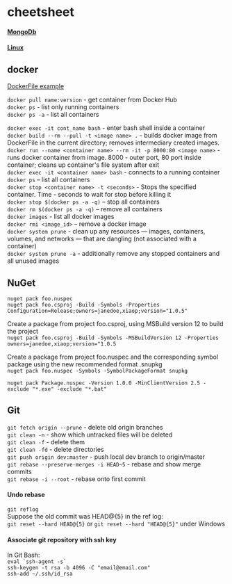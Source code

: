 # cheetsheet

#### [MongoDb](./MongoDB.md)
#### [Linux](./linux.md)

## docker 
[DockerFile example](./DockerFile)

`docker pull name:version` - get container from Docker Hub  
`docker ps` - list only running containers  
`docker ps -a` - list all containers

`docker exec -it cont_name bash` - enter bash shell inside a container   
`docker build --rm --pull -t <image name> .` - builds docker image from DockerFile in the current directory; removes intermediary created images.    
`docker run --name <container name> --rm -it -p 8000:80 <image name>` - runs docker container from image. 8000 - outer port, 80 port inside container; cleans up container's file system after exit    
`docker exec -it <container name> bash` - connects to a running container  
`docker ps` – list all containers  
`docker stop <container name> -t <seconds>` - Stops the specified container. Time - seconds to wait for stop before killing it  
`docker stop $(docker ps -a -q)` – stop all containers  
`docker rm $(docker ps -a -q)` – remove all containers  
`docker images` - list all docker images  
`docker rmi <image_id>` – remove a docker image  
`docker system prune` - clean up any resources — images, containers, volumes, and networks — that are dangling (not associated with a container)  
`docker system prune -a` -  additionally remove any stopped containers and all unused images  

## NuGet
`nuget pack foo.nuspec`   
`nuget pack foo.csproj -Build -Symbols -Properties Configuration=Release;owners=janedoe,xiaop;version="1.0.5"`  

Create a package from project foo.csproj, using MSBuild version 12 to build the project  
`nuget pack foo.csproj -Build -Symbols -MSBuildVersion 12 -Properties owners=janedoe,xiaop;version="1.0.5`  

Create a package from project foo.nuspec and the corresponding symbol package using the new recommended format .snupkg  
`nuget pack foo.nuspec -Symbols -SymbolPackageFormat snupkg`  

`nuget pack Package.nuspec -Version 1.0.0 -MinClientVersion 2.5 -exclude "*.exe" -exclude "*.bat"`  


## Git
`git fetch origin --prune` - delete old origin branches  
`git clean -n` - show which untracked files will be deleted  
`git clean -f` - delete them  
`git clean -fd` - delete directories  
`git push origin dev:master` - push local dev branch to origin/master  
`git rebase --preserve-merges -i HEAD~5` - rebase and show merge commits  
`git rebase -i --root` - rebase onto first commit  

#### Undo rebase
`git reflog`  
Suppose the old commit was HEAD@{5} in the ref log:  
`git reset --hard HEAD@{5}`  or `git reset --hard "HEAD@{5}"` under Windows  

#### Associate git repository with ssh key
In Git Bash:  
```eval `ssh-agent -s` ```   
`ssh-keygen -t rsa -b 4096 -C "email@email.com"`  
`ssh-add ~/.ssh/id_rsa`  
